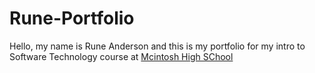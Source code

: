 # Rune-Portfolio
Hello, my name is Rune Anderson and this is my portfolio for my intro to Software Technology course at [Mcintosh High SChool](https://www.fcboe.org/mhs)

